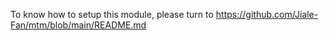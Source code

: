 To know how to setup this module, please turn to https://github.com/Jiale-Fan/mtm/blob/main/README.md 
